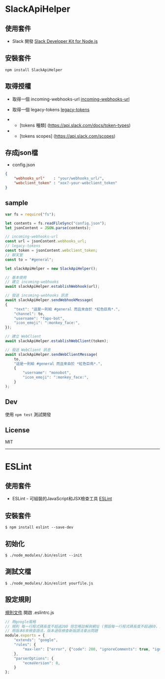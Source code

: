 # SlackApiHelper

## 使用套件
- Slack 開發 [Slack Developer Kit for Node.js](http://slackapi.github.io/node-slack-sdk/)

## 安裝套件

```
npm install SlackApiHelper
```

## 取得授權
- 取得一個 incoming-webhooks-url [incoming-webhooks-url](https://slack.com/apps/A0F7XDUAZ-incoming-webhooks)
- 取得一個 legacy-tokens [legacy-tokens](https://api.slack.com/custom-integrations/legacy-tokens)

- - [tokens 種類] (https://api.slack.com/docs/token-types)
- - [tokens scopes] (https://api.slack.com/scopes)

## 存成json檔
- config.json

```json
{
    "webhooks_url"    : "your/webhooks_url/",
    "webclient_token" : "xox?-your-webclient_token"
}
```

## sample

```javascript
var fs = require("fs");

let contents = fs.readFileSync("config.json");
let jsonContent = JSON.parse(contents);

// incoming-webhooks-url
const url = jsonContent.webhooks_url;
// legacy-tokens
const token = jsonContent.webclient_token;
// 聊天室
const to = "#general";

let slackApiHelper = new SlackApiHelper();

// 基本使用
// 建立 incoming-webhooks
await slackApiHelper.establishWebhook(url);

// 發送 incoming-webhooks 訊息
await slackApiHelper.sendWebhookMessage(
{ 
    "text": "這是一則給 #general 而且來自於 *紅色巨鳥*.", 
    "channel": to,
    "username": "fapo-bot", 
    "icon_emoji": ":monkey_face:",
});

// 建立 WebClient
await slackApiHelper.establishWebClient(token);

// 發送 WebClient 訊息
await slackApiHelper.sendWebClientMessage(
    to,
    "這是一則給 #general 而且來自於 *紅色巨鳥*.",
    { 
        "username": "monobot", 
        "icon_emoji": ":monkey_face:",
    }
);
```

## Dev

使用 `npm test` 測試開發

## License

MIT

<hr>

# ESLint

## 使用套件
- ESLint - 可組裝的JavaScript和JSX檢查工具 [ESLint](http://eslint.cn/)

## 安裝套件

```
$ npm install eslint --save-dev
```

## 初始化
```
$ ./node_modules/.bin/eslint --init
```

## 測試文檔
```
$ ./node_modules/.bin/eslint yourfile.js
```

## 設定規則
[規則文件](http://eslint.cn/docs/rules/)
開啟 .eslintrc.js

```javascript
// 用google風格
// 規則 每一行程式碼長度不超過200 但忽略註解與網址 (預設每一行程式碼長度不超過80，且都會檢查)
// 用版本8來檢查語法，版本過低檢查新版語法會出問題
module.exports = {
    "extends": "google",
    "rules": {
        "max-len": ["error", {"code": 200, "ignoreComments": true, "ignoreUrls": true   }],
    },
    "parserOptions": {
        "ecmaVersion": 8,
    }
};
```
